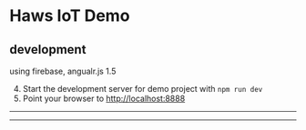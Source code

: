 Haws IoT Demo
==============================

development
-----------
using firebase, angualr.js 1.5

4. Start the development server for demo project with `npm run dev`
5. Point your browser to [http://localhost:8888](http://localhost:8888)

-----------------------------------------------




******************************************************************